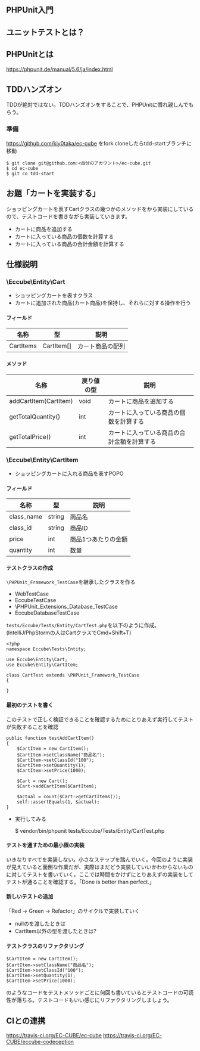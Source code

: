 ## PHPUnit入門

## ユニットテストとは？

## PHPUnitとは

https://phpunit.de/manual/5.6/ja/index.html

## TDDハンズオン

TDDが絶対ではない。TDDハンズオンをすることで、PHPUnitに慣れ親しんでもらう。

### 準備
https://github.com/kiy0taka/ec-cube をfork
cloneしたらtdd-startブランチに移動

    $ git clone git@github.com:<自分のアカウント>/ec-cube.git
    $ cd ec-cube
    $ git co tdd-start

## お題「カートを実装する」
ショッピングカートを表すCartクラスの幾つかのメソッドをから実装にしているので、テストコードを書きながら実装していきます。

- カートに商品を追加する
- カートに入っている商品の個数を計算する
- カートに入っている商品の合計金額を計算する

## 仕様説明

### \Eccube\Entity\Cart
- ショッピングカートを表すクラス
- カートに追加された商品(カート商品)を保持し、それらに対する操作を行う

#### フィールド

|名称|型|説明|
|---|---|---|
|CartItems|CartItem[]|カート商品の配列|

#### メソッド

|名称|戻り値の型|説明|
|---|---|---|
|addCartItem(CartItem)|void|カートに商品を追加する|
|getTotalQuantity()|int|カートに入っている商品の個数を計算する|
|getTotalPrice()|int|カートに入っている商品の合計金額を計算する|


### \Eccube\Entity\CartItem
- ショッピングカートに入れる商品を表すPOPO

#### フィールド
|名称|型|説明|
|---|---|---|
|class_name|string|商品名|
|class_id|string|商品ID|
|price|int|商品1つあたりの金額|
|quantity|int|数量|



#### テストクラスの作成
`\PHPUnit_Framework_TestCase`を継承したクラスを作る

- WebTestCase
- EccubeTestCase
- \PHPUnit_Extensions_Database_TestCase
- EccubeDatabaseTestCase

`tests/Eccube/Tests/Entity/CartTest.php`を以下のように作成。(IntelliJ/PhpStormの人はCartクラスでCmd+Shift+T)

    <?php
    namespace Eccube\Tests\Entity;

    use Eccube\Entity\Cart;
    use Eccube\Entity\CartItem;

    class CartTest extends \PHPUnit_Framework_TestCase
    {

    }


#### 最初のテストを書く
このテストで正しく検証できることを確認するためにとりあえず実行してテストが失敗することを確認

    public function testAddCartItem()
    {
        $CartItem = new CartItem();
        $CartItem->setClassName("商品名");
        $CartItem->setClassId("100");
        $CartItem->setQuantity(1);
        $CartItem->setPrice(1000);

        $Cart = new Cart();
        $Cart->addCartItem($CartItem);

        $actual = count($Cart->getCartItems());
        self::assertEquals(1, $actual);
    }

- 実行してみる


    $ vendor/bin/phpunit tests/Eccube/Tests/Entity/CartTest.php


#### テストを通すための最小限の実装
いきなりすべてを実装しない。小さなステップを踏んでいく。今回のように実装が見えていると面倒な作業だが、実際はまだどう実装していいかわからないものに対してテストを書いていく。ここでは時間をかけずにとりあえずの実装をしてテストが通ることを確認する。「Done is better than perfect.」

#### 新しいテストの追加
「Red -> Green -> Refactor」のサイクルで実装していく

 - nullのを渡したときは
 - CartItem以外の型を渡したときは?

#### テストクラスのリファクタリング

    $CartItem = new CartItem();
    $CartItem->setClassName("商品名");
    $CartItem->setClassId("100");
    $CartItem->setQuantity(1);
    $CartItem->setPrice(1000);

のようなコードをテストメソッドごとに何回も書いているとテストコードの可読性が落ちる。テストコードもいい感じにリファクタリングしましょう。


## CIとの連携
https://travis-ci.org/EC-CUBE/ec-cube
https://travis-ci.org/EC-CUBE/eccube-codeception
